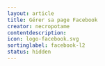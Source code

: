 ```yaml
---
layout: article
title: Gérer sa page Facebook
creator: necropotame
contentdescription:
icon: logo-facebook.svg
sortinglabel: facebook-l2
status: hidden
---
```

